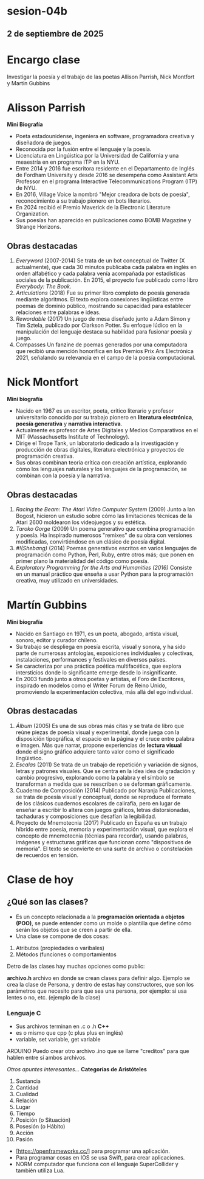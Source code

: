 # sesion-04b

## 2 de septiembre de 2025 

# Encargo clase
Investigar la poesía y el trabajo de las poetas Allison Parrish, Nick Montfort y Martin Gubbins

# Alisson Parrish
**Mini Biografía**
- Poeta estadounidense, ingeniera en software, programadora creativa y diseñadora de juegos.
- Reconocida por la fusión entre el lenguaje y la poesía.
- Licenciatura en Lingúistica por la Universidad de California y una meaestría en en programa ITP en la NYU.
- Entre 2014 y 2016 fue escritora residente en el Departamento de Inglés de Fordham University y desde 2016 se desempeña como Assistant Arts Professor en el programa Interactive Telecommunications Program (ITP) de NYU.
- En 2016, Village Voice la nombró "Mejor creadora de bots de poesía", reconocimiento a su trabajo pionero en bots literarios.
- En 2024 recibió el Premio Maverick de la Electronic Literature Organization.
- Sus poesías han aparecido en publicaciones como BOMB Magazine y Strange Horizons.

## Obras destacadas
1. *Everyword* (2007-2014)
Se trata de un bot conceptual de Twitter (X actualmente), que cada 30 minutos publicaba cada palabra en inglés en orden alfabético y cada palabra venía acompañada por estadísticas sociales de la publicación. En 2015, el proyecto fue publicado como libro *Everybody: The Book*.
2. *Articulations* (2018)
Fue su primer libro completo de poesía generada mediante algoritmos. El texto explora conexiones lingüisticas entre poemas de dominio público, mostrando su capacidad para establecer relaciones entre palabras e ideas.
3. *Rewordable* (2017)
Un juego de mesa diseñado junto a Adam Simon y Tim Sztela, publicado por Clarkson Potter. Su enfoque lúdico en la manipulación del lenguaje destaca su habilidad para fusionar poesía y juego.
4. Compasses
Un fanzine de poemas generados por una computadora que recibió una mención honorífica en los Premios Prix Ars Electrónica 2021, señalando su relevancia en el campo de la poesía computacional.

# Nick Montfort 
**Mini biografía**
- Nacido en 1967 es un escritor, poeta, crítico literario y profesor universitario conocido por su trabajo pionero en **literatura electrónica**, **poesía generativa** y **narrativa interactiva**.
- Actualmente es profesor de Artes Digitales y Medios Comparativos en el MIT (Massachusetts Institute of Technology).
- Dirige el Trope Tank, un laboratorio dedicado a la investigación y producción de obras digitales, literatura electrónica y proyectos de programación creativa.
- Sus obras combinan teoría crítica con creación artística, explorando cómo los lenguajes naturales y los lenguajes de la programación, se combinan con la poesía y la narrativa.

## Obras destacadas
1. *Racing the Beam: The Atari Video Computer System* (2009)
Junto a Ian Bogost, hicieron un estudio sobre cómo las limitaciones técnicas de la Atari 2600 moldearon los videojuegos y su estética.
2. *Taroko Gorge* (2009)
Un poema generativo que combina programación y poesía. Ha inspirado numerosos "remixes" de su obra con versiones modificadas, convirtiéndose en un clásico de poesía digital.
3. *#!(Shebang)* (2014)
Poemas generativos escritos en varios lenguajes de programación como Python, Perl, Ruby, entre otros más; que ponen en primer plano la materialidad del código como poesía.
4. *Exploratory Programming for the Arts and Humanities (2016)*
Consiste en un manual práctico que enseña a usar Python para la programación creativa, muy utilizado en universidades.

# Martín Gubbins 
**Mini biografía**
- Nacido en Santiago en 1971, es un poeta, abogado, artista visual, sonoro, editor y curador chileno.
- Su trabajo se despliega en poesía escrita, visual y sonora, y ha sido parte de numerosas antologías, exposiciones individuales y colectivas, instalaciones, performances y festivales en diversos países.
- Se caracteriza por una práctica poética multifacética, que explora intersticios donde lo significante emerge desde lo insignificante.
- En 2003 fundó junto a otros poetas y artistas, el Foro de Escritores, inspirado en modelos como el Writer Forum de Reino Unido, promoviendo la experimentación colectiva, más allá del ego individual.

## Obras destacadas
1. *Álbum* (2005)
Es una de sus obras más citas y se trata de libro que reúne piezas de poesía visual y experimental, donde juega con la disposición tipográfica, el espacio en la página y el cruce entre palabra e imagen. Más que narrar, propone experiencias de **lectura visual** donde el signo gráfico adquiere tanto valor como el significado lingüistico.
2. *Escalas* (2011)
Se trata de un trabajo de repetición y variación de signos, letras y patrones visuales. Que se centra en la idea idea de gradación y cambio progresivo, explorando como la palabra y el símbolo se transforman a medida que se reescriben o se deforman gráficamente.
3. Cuaderno de Composición (2014)
Publicado por Naranja Publicaciones, se trata de poesía visual y conceptual, donde se reproduce el formato de los clásicos cuadernos escolares de calirafía, pero en lugar de enseñar a escribir lo altera con juegos gráficos, letras distorsionadas, tachaduras y composiciones que desafían la legibilidad.
4. Proyecto de Mnemotecnia (2017)
Publicado en España es un trabajo híbrido entre poesía, memoria y experimentación visual, que explora el concepto de mnemotecnia (técnias para recordar), usando palabras, imágenes y estructuras gráficas que funcionan como "dispositivos de memoria". El texto se convierte en una surte de archivo o constelación de recuerdos en tensión.


# Clase de hoy

## ¿Qué son las clases?
- Es un concepto relacionada a la **programación orientada a objetos (POO)**, se puede entender como un molde o plantilla que define cómo serán los objetos que se creen a partir de ella.
- Una clase se compone de dos cosas:

1. Atributos (propiedades o varibales)
2. Métodos (funciones o comportamientos

Detro de las clases hay muchas opciones como public: 

**archivo.h**
archivo en donde se crean clases para definir algo. Ejemplo se crea la clase de Persona, y dentro de estas hay constructores, que son los parámetros que necesito para que sea una persona, por ejemplo: si usa lentes o no, etc. (ejemplo de la clase)




### Lenguaje C
- Sus archivos terminan en .c o .h
**C++**
- es o mismo que cpp (c plus plus en inglés)
- variable, set variable, get variable


ARDUINO
Puedo crear otro archivo .ino que se llame "creditos" para que hablen entre sí ambos archivos.
       







  
*Otros apuntes interesantes...*
**Categorías de Aristóteles**
1. Sustancia
2. Cantidad
3. Cualidad
4. Relación
5. Lugar
6. Tiempo
7. Posición (o Situación)
8. Posesión (o Hábito)
9. Acción
10. Pasión

- [https://openframeworks.cc/] para programar una aplicación.
- Para programar cosas en IOS se usa Swift, para crear aplicaciones.
- NORM computador que funciona con el lenguaje SuperCollider y también utiliza Lua.

  
